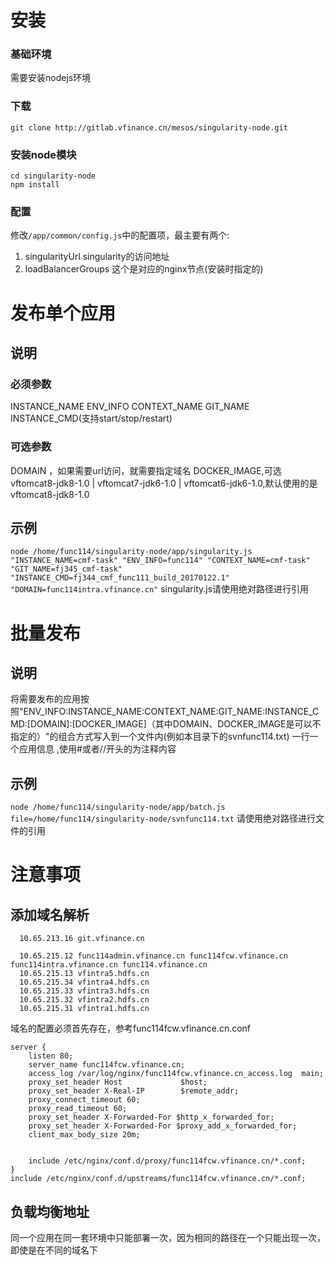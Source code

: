 # 安装
### 基础环境
  需要安装nodejs环境
### 下载
`git clone http://gitlab.vfinance.cn/mesos/singularity-node.git`
### 安装node模块
```
cd singularity-node
npm install
```
### 配置
  修改`/app/common/config.js`中的配置项，最主要有两个:
1. singularityUrl
  singularity的访问地址
2. loadBalancerGroups
  这个是对应的nginx节点(安装时指定的)
# 发布单个应用
## 说明
### 必须参数
 INSTANCE_NAME ENV_INFO CONTEXT_NAME GIT_NAME INSTANCE_CMD(支持start/stop/restart)
### 可选参数
 DOMAIN ，如果需要url访问，就需要指定域名
 DOCKER_IMAGE,可选vftomcat8-jdk8-1.0 | vftomcat7-jdk6-1.0 | vftomcat6-jdk6-1.0,默认使用的是vftomcat8-jdk8-1.0
## 示例
 `node /home/func114/singularity-node/app/singularity.js "INSTANCE_NAME=cmf-task" "ENV_INFO=func114" "CONTEXT_NAME=cmf-task"  "GIT_NAME=fj345_cmf-task"  "INSTANCE_CMD=fj344_cmf_func111_build_20170122.1" "DOMAIN=func114intra.vfinance.cn"`
 singularity.js请使用绝对路径进行引用

# 批量发布
## 说明
 将需要发布的应用按照"ENV_INFO:INSTANCE_NAME:CONTEXT_NAME:GIT_NAME:INSTANCE_CMD:[DOMAIN]:[DOCKER_IMAGE]（其中DOMAIN、DOCKER_IMAGE是可以不指定的）"的组合方式写入到一个文件内(例如本目录下的svnfunc114.txt)
 一行一个应用信息 ,使用#或者//开头的为注释内容

## 示例
`node /home/func114/singularity-node/app/batch.js file=/home/func114/singularity-node/svnfunc114.txt`
 请使用绝对路径进行文件的引用


# 注意事项
## 添加域名解析
```
  10.65.213.16 git.vfinance.cn

  10.65.215.12 func114admin.vfinance.cn func114fcw.vfinance.cn func114intra.vfinance.cn func114.vfinance.cn
  10.65.215.13 vfintra5.hdfs.cn 
  10.65.215.34 vfintra4.hdfs.cn
  10.65.215.33 vfintra3.hdfs.cn 
  10.65.215.32 vfintra2.hdfs.cn
  10.65.215.31 vfintra1.hdfs.cn
```

域名的配置必须首先存在，参考func114fcw.vfinance.cn.conf
```
server {
    listen 80;
    server_name func114fcw.vfinance.cn;
    access_log /var/log/nginx/func114fcw.vfinance.cn_access.log  main;
    proxy_set_header Host             $host;
    proxy_set_header X-Real-IP        $remote_addr;
    proxy_connect_timeout 60;
    proxy_read_timeout 60;
    proxy_set_header X-Forwarded-For $http_x_forwarded_for;
    proxy_set_header X-Forwarded-For $proxy_add_x_forwarded_for;
    client_max_body_size 20m;
 
 
    include /etc/nginx/conf.d/proxy/func114fcw.vfinance.cn/*.conf;
}
include /etc/nginx/conf.d/upstreams/func114fcw.vfinance.cn/*.conf;
```
## 负载均衡地址
  同一个应用在同一套环境中只能部署一次，因为相同的路径在一个只能出现一次，即使是在不同的域名下

